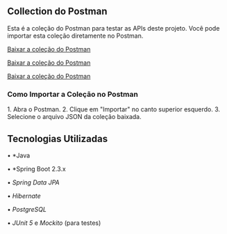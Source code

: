 ## Collection do Postman

Esta é a coleção do Postman para testar as APIs deste projeto. Você pode importar esta coleção diretamente no Postman.

[Baixar a coleção do Postman](postman/Category.postman_collection.json)

[Baixar a coleção do Postman](postman/Products.postman_collection.json)

[Baixar a coleção do Postman](postman/Suplier.postman_collection.json)

### Como Importar a Coleção no Postman

1.⁠ ⁠Abra o Postman.
2.⁠ ⁠Clique em "Importar" no canto superior esquerdo.
3.⁠ ⁠Selecione o arquivo JSON da coleção baixada.

## Tecnologias Utilizadas

•⁠  ⁠*Java

•⁠  ⁠*Spring Boot 2.3.x

•⁠  ⁠*Spring Data JPA*

•⁠  ⁠*Hibernate*

•⁠  *PostgreSQL*

•⁠  ⁠*JUnit 5* e *Mockito* (para testes)
